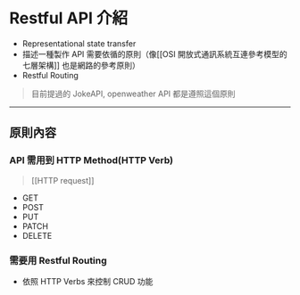 # Restful API 介紹
- Representational state transfer
- 描述一種製作 API 需要依循的原則（像[[OSI 開放式通訊系統互連參考模型的七層架構]] 也是網路的參考原則）
- Restful Routing
>目前提過的 JokeAPI, openweather API 都是遵照這個原則



---

## 原則內容
### API 需用到 HTTP Method(HTTP Verb)
>[[HTTP request]]
- GET
- POST
- PUT
- PATCH
- DELETE

### 需要用 Restful Routing
- 依照 HTTP Verbs 來控制 CRUD 功能